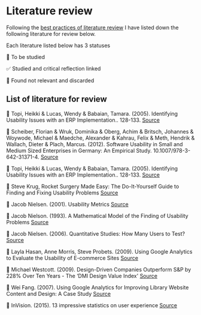 # Literature review

Following the [best practices of literature review](/bestpractices/literaturereview.md) I have listed down the following literature for review below.

Each literature listed below has 3 statuses

:black_square_button: To be studied

:white_check_mark: Studied and critical reflection linked

:no_entry_sign: Found not relevant and discarded

## List of literature for review

:black_square_button: Topi, Heikki & Lucas, Wendy & Babaian, Tamara. (2005). Identifying Usability Issues with an ERP Implementation.. 128-133. [Source]()

:black_square_button: Scheiber, Florian & Wruk, Dominika & Oberg, Achim & Britsch, Johannes & Woywode, Michael & Maedche, Alexander & Kahrau, Felix & Meth, Hendrik & Wallach, Dieter & Plach, Marcus. (2012). Software Usability in Small and Medium Sized Enterprises in Germany: An Empirical Study. 10.1007/978-3-642-31371-4. [Source]()

:black_square_button: Topi, Heikki & Lucas, Wendy & Babaian, Tamara. (2005). Identifying Usability Issues with an ERP Implementation.. 128-133. [Source]()

:black_square_button: Steve Krug, Rocket Surgery Made Easy: The Do-It-Yourself Guide to Finding and Fixing Usability Problems [Source]()

:black_square_button: Jacob Nielsen. (2001). Usability Metrics [Source]()

:black_square_button: Jacob Nielson. (1993). A Mathematical Model of the Finding of Usability Problems [Source]()

:black_square_button: Jacob Nielsen. (2006). Quantitative Studies: How Many Users to Test? [Source]()

:black_square_button: Layla Hasan, Anne Morris, Steve Probets. (2009). Using Google Analytics to Evaluate the Usability of E-commerce Sites [Source]()

:black_square_button: Michael Westcott. (2009). Design-Driven Companies Outperform S&P by 228% Over Ten Years - The ‘DMI Design Value Index' [Source]()

:black_square_button: Wei Fang. (2007). Using Google Analytics for Improving Library Website Content and Design: A Case Study [Source]()

:black_square_button: InVision. (2015). 13 impressive statistics on user experience [Source]()
